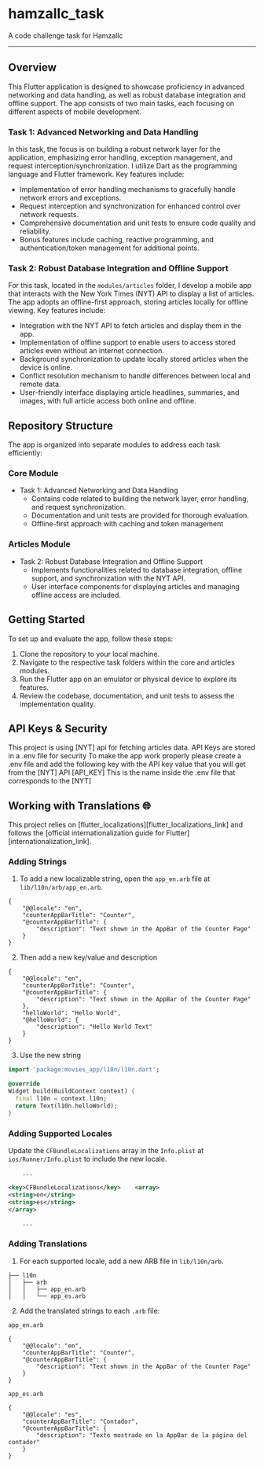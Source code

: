 # hamzallc_task

A code challenge task for Hamzallc

---

## Overview
This Flutter application is designed to showcase proficiency in advanced networking and data handling,
as well as robust database integration and offline support. 
The app consists of two main tasks, each focusing on different aspects of mobile development.

### Task 1: Advanced Networking and Data Handling
In this task, the focus is on building a robust network layer for the application, emphasizing error handling, exception management, and request interception/synchronization.
I utilize Dart as the programming language and Flutter framework. Key features include:

- Implementation of error handling mechanisms to gracefully handle network errors and exceptions.
- Request interception and synchronization for enhanced control over network requests.
- Comprehensive documentation and unit tests to ensure code quality and reliability.
- Bonus features include caching, reactive programming, and authentication/token management for additional points.

### Task 2: Robust Database Integration and Offline Support
For this task, located in the `modules/articles` folder, 
I develop a mobile app that interacts with the New York Times (NYT) API to display a list of articles. 
The app adopts an offline-first approach, storing articles locally for offline viewing. Key features include:

- Integration with the NYT API to fetch articles and display them in the app.
- Implementation of offline support to enable users to access stored articles even without an internet connection.
- Background synchronization to update locally stored articles when the device is online.
- Conflict resolution mechanism to handle differences between local and remote data.
- User-friendly interface displaying article headlines, summaries, and images, with full article access both online and offline.

## Repository Structure
The app is organized into separate modules to address each task efficiently:

### Core Module
- Task 1: Advanced Networking and Data Handling
    - Contains code related to building the network layer, error handling, and request synchronization.
    - Documentation and unit tests are provided for thorough evaluation.
    - Offline-first approach with caching and token management

### Articles Module
- Task 2: Robust Database Integration and Offline Support
    - Implements functionalities related to database integration, offline support, and synchronization with the NYT API.
    - User interface components for displaying articles and managing offline access are included.

## Getting Started
To set up and evaluate the app, follow these steps:

1. Clone the repository to your local machine.
2. Navigate to the respective task folders within the core and articles modules.
3. Run the Flutter app on an emulator or physical device to explore its features.
4. Review the codebase, documentation, and unit tests to assess the implementation quality.

## API Keys & Security

This project is using [NYT] api for fetching articles data.
API Keys are stored in a .env file for security
To make the app work properly please create a .env file and add the following key with the API key
value that you will get from the [NYT] API
[API_KEY] This is the name inside the .env file that corresponds to the [NYT]

## Working with Translations 🌐

This project relies on [flutter_localizations][flutter_localizations_link] and follows
the [official internationalization guide for Flutter][internationalization_link].

### Adding Strings

1. To add a new localizable string, open the `app_en.arb` file at `lib/l10n/arb/app_en.arb`.

```arb
{
    "@@locale": "en",
    "counterAppBarTitle": "Counter",
    "@counterAppBarTitle": {
        "description": "Text shown in the AppBar of the Counter Page"
    }
}
```

2. Then add a new key/value and description

```arb
{
    "@@locale": "en",
    "counterAppBarTitle": "Counter",
    "@counterAppBarTitle": {
        "description": "Text shown in the AppBar of the Counter Page"
    },
    "helloWorld": "Hello World",
    "@helloWorld": {
        "description": "Hello World Text"
    }
}
```

3. Use the new string

```dart
import 'package:movies_app/l10n/l10n.dart';

@override
Widget build(BuildContext context) {
  final l10n = context.l10n;
  return Text(l10n.helloWorld);
}
```

### Adding Supported Locales

Update the `CFBundleLocalizations` array in the `Info.plist` at `ios/Runner/Info.plist` to include
the new locale.

```xml
    ...

<key>CFBundleLocalizations</key>    <array>
<string>en</string>
<string>es</string>
</array>

    ...
```

### Adding Translations

1. For each supported locale, add a new ARB file in `lib/l10n/arb`.

```
├── l10n
│   ├── arb
│   │   ├── app_en.arb
│   │   └── app_es.arb
```

2. Add the translated strings to each `.arb` file:

`app_en.arb`

```arb
{
    "@@locale": "en",
    "counterAppBarTitle": "Counter",
    "@counterAppBarTitle": {
        "description": "Text shown in the AppBar of the Counter Page"
    }
}
```

`app_es.arb`

```arb
{
    "@@locale": "es",
    "counterAppBarTitle": "Contador",
    "@counterAppBarTitle": {
        "description": "Texto mostrado en la AppBar de la página del contador"
    }
}
```

